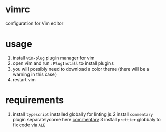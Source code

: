 # vimrc
configuration for Vim editor

# usage
1. install `vim-plug` plugin manager for vim
2. open vim and run `:PlugInstall` to install plugins
3. you will possibly need to download a color theme (there will be a warning in this case)
4. restart vim

# requirements
1. install `typescript` installed globally for linting js
2  install `commentary` plugin separatelycome here [commentary](https://github.com/tpope/vim-commentary)
3  install  `prettier` globbaly to fix code via `ALE`
